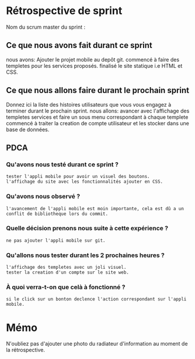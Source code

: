 # Rétrospective de sprint

Nom du scrum master du sprint : 

## Ce que nous avons fait durant ce sprint
   nous avons:
   Ajouter le projet mobile au depôt git.
   commencé à faire des templetes pour les services proposés.
   finalisé le site statique i.e HTML et CSS.
   
## Ce que nous allons faire durant le prochain sprint
Donnez ici la liste des histoires utilisateurs que vous vous engagez à terminer durant le prochain sprint.
   nous allons:
   avancer avec l'affichage des templetes services et faire un sous menu correspondant à chaque templete
   commencé à traiter la creation de compte utilisateur et les stocker dans une base de données. 

## PDCA 
### Qu'avons nous testé durant ce sprint ? 
    tester l'appli mobile pour avoir un visuel des boutons.
    l'affichage du site avec les fonctionnalités ajouter en CSS.
    
    
### Qu'avons nous observé ?
    l'avancement de l'appli mobile est moin importante, cela est dû a un conflit de bibliotheque lors du commit.
    
### Quelle décision prenons nous suite à cette expérience ? 
    ne pas ajouter l'appli mobile sur git.
### Qu'allons nous tester durant les 2 prochaines heures ? 
    l'affichage des templetes avec un joli visuel.
    tester la creation d'un compte sur le site web.
### À quoi verra-t-on que celà à fonctionné ?
    si le click sur un bonton declence l'action correspondant sur l'appli mobile. 
# Mémo
N'oubliez pas d'ajouter une photo du radiateur d'information au moment de la rétrospective.
